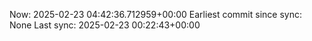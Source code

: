 Now: 2025-02-23 04:42:36.712959+00:00 Earliest commit since sync: None Last sync: 2025-02-23 00:22:43+00:00

